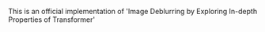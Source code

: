 
This is an official implementation of 'Image Deblurring by Exploring In-depth Properties of Transformer'
